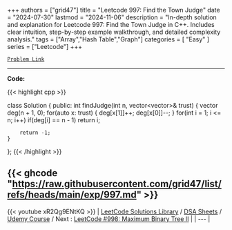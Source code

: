 
+++
authors = ["grid47"]
title = "Leetcode 997: Find the Town Judge"
date = "2024-07-30"
lastmod = "2024-11-06"
description = "In-depth solution and explanation for Leetcode 997: Find the Town Judge in C++. Includes clear intuition, step-by-step example walkthrough, and detailed complexity analysis."
tags = ["Array","Hash Table","Graph"]
categories = [
    "Easy"
]
series = ["Leetcode"]
+++



[`Problem Link`](https://leetcode.com/problems/find-the-town-judge/description/)

---
**Code:**

{{< highlight cpp >}}

class Solution {
public:
    int findJudge(int n, vector<vector<int>>& trust) {
        vector<int> deg(n + 1, 0);
        for(auto x: trust) {
            deg[x[1]]++;
            deg[x[0]]--;
        }
        for(int i = 1; i <= n; i++)
            if(deg[i] == n - 1) return i;
        
        return -1;
    }
};
{{< /highlight >}}

{{< ghcode "https://raw.githubusercontent.com/grid47/list/refs/heads/main/exp/997.md" >}}
---
{{< youtube xR2Qg9ENtKQ >}}
| [LeetCode Solutions Library](https://grid47.xyz/leetcode/) / [DSA Sheets](https://grid47.xyz/sheets/) / [Udemy Course](https://grid47.xyz/courses/) / Next : [LeetCode #998: Maximum Binary Tree II](https://grid47.xyz/posts/leetcode-998-maximum-binary-tree-ii-solution/) |
| --- |
